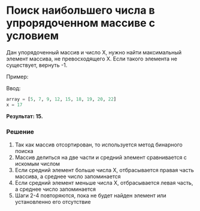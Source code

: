 # Поиск наибольшего числа в упрорядоченном массиве с условием

Дан упорядоченный массив и число X, нужно найти максимальный элемент массива, не превосходящего X.
Если такого элемента не существует, вернуть -1.

Пример:

Ввод: 
```python
array = [5, 7, 9, 12, 15, 18, 19, 20, 22]
x = 17
```
**Результат: 15.** 
 
### Решение

1. Так как массив отсортирован, то используется метод бинарного поиска
2. Массив делиться на две части и средний элемент сравнивается с искомым числом
3. Если средний элемент больше числа X, отбрасывается правая часть массива, а среднее число запоминается
4. Если средний элемент меньше числа X, отбрасывается левая часть, а среднее число запоминается
5. Шаги 2-4 повторяются, пока не будет найден элемент или установленно его отсутствие